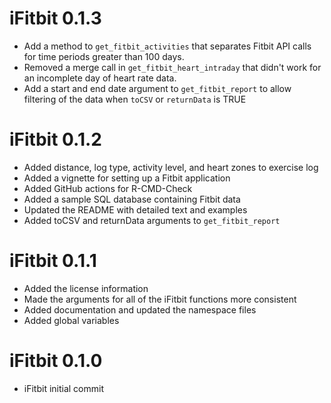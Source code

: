 # iFitbit 0.1.3
* Add a method to `get_fitbit_activities` that separates Fitbit API calls for time periods greater than 100 days.
* Removed a merge call in `get_fitbit_heart_intraday` that didn't work for an incomplete day of heart rate data.
* Add a start and end date argument to `get_fitbit_report` to allow filtering of the data when `toCSV` or `returnData` is TRUE

# iFitbit 0.1.2

* Added distance, log type, activity level, and heart zones to exercise log
* Added a vignette for setting up a Fitbit application
* Added GitHub actions for R-CMD-Check
* Added a sample SQL database containing Fitbit data
* Updated the README with detailed text and examples
* Added toCSV and returnData arguments to `get_fitbit_report`


# iFitbit 0.1.1

* Added the license information
* Made the arguments for all of the iFitbit functions more consistent
* Added documentation and updated the namespace files
* Added global variables

# iFitbit 0.1.0

* iFitbit initial commit
